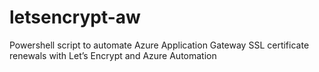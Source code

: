 # letsencrypt-aw
Powershell script to automate Azure Application Gateway SSL certificate renewals with Let’s Encrypt and Azure Automation
